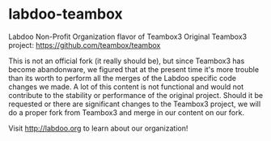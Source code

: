 labdoo-teambox
==============

Labdoo Non-Profit Organization flavor of Teambox3
Original Teambox3 project: https://github.com/teambox/teambox

This is not an official fork (it really should be), but since Teambox3 has become abandonware, we figured that at the present time it's more trouble than its worth to perform all the merges of the Labdoo specific code changes we made. A lot of this content is not functional and would not contribute to the stability or performance of the original project. Should it be requested or there are significant changes to the Teambox3 project, we will do a proper fork from Teambox3 and merge in our content on our fork.

Visit http://labdoo.org to learn about our organization!
